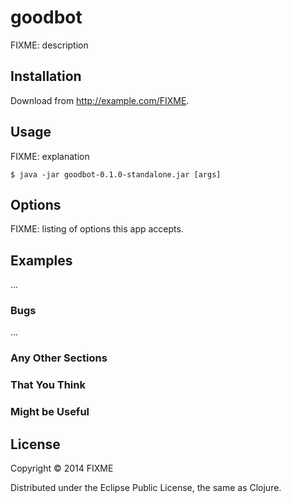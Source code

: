 # goodbot

FIXME: description

## Installation

Download from http://example.com/FIXME.

## Usage

FIXME: explanation

    $ java -jar goodbot-0.1.0-standalone.jar [args]

## Options

FIXME: listing of options this app accepts.

## Examples

...

### Bugs

...

### Any Other Sections
### That You Think
### Might be Useful

## License

Copyright © 2014 FIXME

Distributed under the Eclipse Public License, the same as Clojure.
